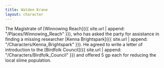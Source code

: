 ```yaml
---
title: Walden Krane
layout: character
---
```


The Magistrate of [Winnowing Reach]({{ site.url | append: "/Places/Winnowing_Reach" }}), who has asked the party for assistance in finding a missing researcher [Kenna Brightspark]({{ site.url | append: "/Characters/Kenna_Brightspark" }}). He agreed to write a letter of introduction to the [Birdfolk Council]({{ site.url | append: "/Characters/Birdfolk_Council" }}) and offered 5 gp each for reducing the local slime population. 
